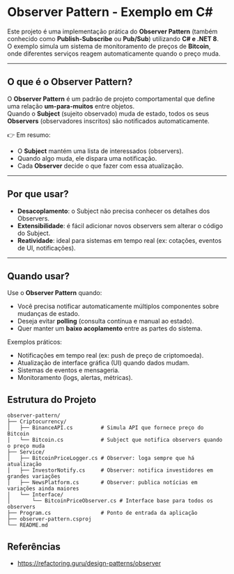 # Observer Pattern - Exemplo em C#

Este projeto é uma implementação prática do **Observer Pattern** (também conhecido como **Publish-Subscribe** ou **Pub/Sub**) utilizando **C# e .NET 8**.  
O exemplo simula um sistema de monitoramento de preços de **Bitcoin**, onde diferentes serviços reagem automaticamente quando o preço muda.

---

## O que é o Observer Pattern?

O **Observer Pattern** é um padrão de projeto comportamental que define uma relação **um-para-muitos** entre objetos.  
Quando o **Subject** (sujeito observado) muda de estado, todos os seus **Observers** (observadores inscritos) são notificados automaticamente.

👉 Em resumo:

- O **Subject** mantém uma lista de interessados (observers).  
- Quando algo muda, ele dispara uma notificação.  
- Cada **Observer** decide o que fazer com essa atualização.  

---

## Por que usar?

- **Desacoplamento**: o Subject não precisa conhecer os detalhes dos Observers.  
- **Extensibilidade**: é fácil adicionar novos observers sem alterar o código do Subject.  
- **Reatividade**: ideal para sistemas em tempo real (ex: cotações, eventos de UI, notificações).  

---

## Quando usar?

Use o **Observer Pattern** quando:

- Você precisa notificar automaticamente múltiplos componentes sobre mudanças de estado.  
- Deseja evitar **polling** (consulta contínua e manual ao estado).  
- Quer manter um **baixo acoplamento** entre as partes do sistema.  

Exemplos práticos:

- Notificações em tempo real (ex: push de preço de criptomoeda).  
- Atualização de interface gráfica (UI) quando dados mudam.  
- Sistemas de eventos e mensageria.  
- Monitoramento (logs, alertas, métricas).

## Estrutura do Projeto

```
observer-pattern/
├── Criptocurrency/
│   ├── BinanceAPI.cs         # Simula API que fornece preço do Bitcoin
│   └── Bitcoin.cs            # Subject que notifica observers quando o preço muda
├── Service/
│   ├── BitcoinPriceLogger.cs # Observer: loga sempre que há atualização
│   ├── InvestorNotify.cs     # Observer: notifica investidores em grandes variações
│   ├── NewsPlatform.cs       # Observer: publica notícias em variações ainda maiores
│   └── Interface/
│       └── BitcoinPriceObserver.cs # Interface base para todos os observers
├── Program.cs                # Ponto de entrada da aplicação
├── observer-pattern.csproj
└── README.md
```

## Referências
- https://refactoring.guru/design-patterns/observer
